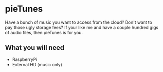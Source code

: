 # pieTunes  
  
  
  
Have a bunch of music you want to access from the cloud? Don't want to pay those
ugly storage fees? If your like me and have a couple hundred gigs of audio
files, then pieTunes is for you.

## What you will need  
- RaspberryPi
- External HD (music only)
